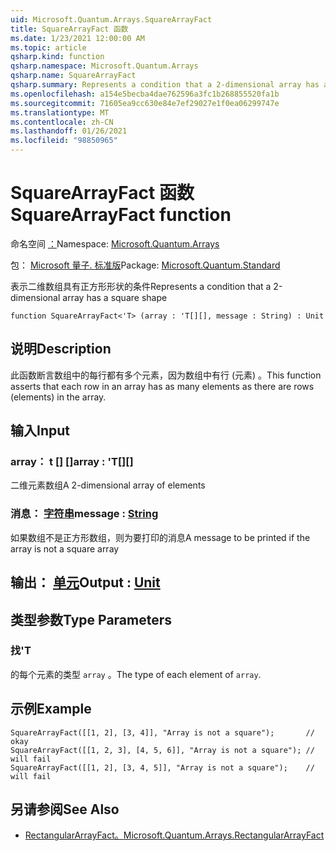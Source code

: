 ```yaml
---
uid: Microsoft.Quantum.Arrays.SquareArrayFact
title: SquareArrayFact 函数
ms.date: 1/23/2021 12:00:00 AM
ms.topic: article
qsharp.kind: function
qsharp.namespace: Microsoft.Quantum.Arrays
qsharp.name: SquareArrayFact
qsharp.summary: Represents a condition that a 2-dimensional array has a square shape
ms.openlocfilehash: a154e5becba4dae762596a3fc1b268855520fa1b
ms.sourcegitcommit: 71605ea9cc630e84e7ef29027e1f0ea06299747e
ms.translationtype: MT
ms.contentlocale: zh-CN
ms.lasthandoff: 01/26/2021
ms.locfileid: "98850965"
---
```

# <a name="squarearrayfact-function"></a><span data-ttu-id="9579c-102">SquareArrayFact 函数</span><span class="sxs-lookup"><span data-stu-id="9579c-102">SquareArrayFact function</span></span>

<span data-ttu-id="9579c-103">命名空间 [：](xref:Microsoft.Quantum.Arrays)</span><span class="sxs-lookup"><span data-stu-id="9579c-103">Namespace: [Microsoft.Quantum.Arrays](xref:Microsoft.Quantum.Arrays)</span></span>

<span data-ttu-id="9579c-104">包： [Microsoft 量子. 标准版](https://nuget.org/packages/Microsoft.Quantum.Standard)</span><span class="sxs-lookup"><span data-stu-id="9579c-104">Package: [Microsoft.Quantum.Standard](https://nuget.org/packages/Microsoft.Quantum.Standard)</span></span>


<span data-ttu-id="9579c-105">表示二维数组具有正方形形状的条件</span><span class="sxs-lookup"><span data-stu-id="9579c-105">Represents a condition that a 2-dimensional array has a square shape</span></span>

```qsharp
function SquareArrayFact<'T> (array : 'T[][], message : String) : Unit
```


## <a name="description"></a><span data-ttu-id="9579c-106">说明</span><span class="sxs-lookup"><span data-stu-id="9579c-106">Description</span></span>

<span data-ttu-id="9579c-107">此函数断言数组中的每行都有多个元素，因为数组中有行 (元素) 。</span><span class="sxs-lookup"><span data-stu-id="9579c-107">This function asserts that each row in an array has as many elements as there are rows (elements) in the array.</span></span>

## <a name="input"></a><span data-ttu-id="9579c-108">输入</span><span class="sxs-lookup"><span data-stu-id="9579c-108">Input</span></span>

### <a name="array--t"></a><span data-ttu-id="9579c-109">array： t [] []</span><span class="sxs-lookup"><span data-stu-id="9579c-109">array : 'T[][]</span></span>

<span data-ttu-id="9579c-110">二维元素数组</span><span class="sxs-lookup"><span data-stu-id="9579c-110">A 2-dimensional array of elements</span></span>


### <a name="message--string"></a><span data-ttu-id="9579c-111">消息： [字符串](xref:microsoft.quantum.lang-ref.string)</span><span class="sxs-lookup"><span data-stu-id="9579c-111">message : [String](xref:microsoft.quantum.lang-ref.string)</span></span>

<span data-ttu-id="9579c-112">如果数组不是正方形数组，则为要打印的消息</span><span class="sxs-lookup"><span data-stu-id="9579c-112">A message to be printed if the array is not a square array</span></span>



## <a name="output--unit"></a><span data-ttu-id="9579c-113">输出： [单元](xref:microsoft.quantum.lang-ref.unit)</span><span class="sxs-lookup"><span data-stu-id="9579c-113">Output : [Unit](xref:microsoft.quantum.lang-ref.unit)</span></span>



## <a name="type-parameters"></a><span data-ttu-id="9579c-114">类型参数</span><span class="sxs-lookup"><span data-stu-id="9579c-114">Type Parameters</span></span>

### <a name="t"></a><span data-ttu-id="9579c-115">找</span><span class="sxs-lookup"><span data-stu-id="9579c-115">'T</span></span>

<span data-ttu-id="9579c-116">的每个元素的类型 `array` 。</span><span class="sxs-lookup"><span data-stu-id="9579c-116">The type of each element of `array`.</span></span>

## <a name="example"></a><span data-ttu-id="9579c-117">示例</span><span class="sxs-lookup"><span data-stu-id="9579c-117">Example</span></span>

```qsharp
SquareArrayFact([[1, 2], [3, 4]], "Array is not a square");       // okay
SquareArrayFact([[1, 2, 3], [4, 5, 6]], "Array is not a square"); // will fail
SquareArrayFact([[1, 2], [3, 4, 5]], "Array is not a square");    // will fail
```

## <a name="see-also"></a><span data-ttu-id="9579c-118">另请参阅</span><span class="sxs-lookup"><span data-stu-id="9579c-118">See Also</span></span>

- [<span data-ttu-id="9579c-119">RectangularArrayFact。</span><span class="sxs-lookup"><span data-stu-id="9579c-119">Microsoft.Quantum.Arrays.RectangularArrayFact</span></span>](xref:Microsoft.Quantum.Arrays.RectangularArrayFact)
